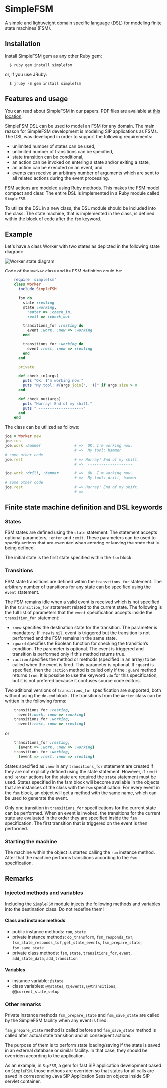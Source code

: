 # SimpleFSM

A simple and lightweight domain specific language (DSL) for modeling finite state machines (FSM).

## Installation

Install SimpleFSM gem as any other Ruby gem:

      $ ruby gem install simplefsm

or, if you use JRuby:

      $ jruby -S gem install simplefsm

## Features and usage

You can read about SimpleFSM in our papers. PDF files are available at [this location](http://scholar.google.com/citations?user=7RoQiiQAAAAJ).

SimpleFSM DSL can be used to model an FSM for any domain. The main reason for SimpleFSM development is modeling SIP applications as FSMs. The DSL was developed in order to support the following requirements:

 - unlimited number of states can be used,
 - unlimited number of transitions can be specified,
 - state transition can be conditional, 
 - an action can be invoked on entering a state and/or exiting a state,
 - an action can be executed on an event, and
 - events can receive an arbitrary number of arguments which are sent to all related actions during the event processing.

FSM actions are modeled using Ruby methods. This makes the FSM model compact and clear. The entire DSL is implemented in a Ruby module called `SimpleFSM`.

To utilize the DSL in a new class, the DSL module
should be included into the class. The state machine,
that is implemented in the class, is defined within the
block of code after the `fsm` keyword.

## Example

Let's have a class Worker with two states as depicted in the following state diagram:

![Worker state diagram](http://edin.ictlab.com.ba/images/worker.png)

Code of the `Worker` class and its FSM definition could be:

```ruby
    require 'simplefsm'
    class Worker
      include SimpleFSM

      fsm do
        state :resting
        state :working, 
          :enter => :check_in, 
          :exit => :check_out

        transitions_for :resting do
          event :work, :new => :working
        end

        transitions_for :working do
          event :rest, :new => :resting
        end
      end

      private

      def check_in(args)
        puts "OK. I'm working now."
        puts "My tool: #{args.join(', ')}" if args.size > 0
      end

      def check_out(args)
        puts "Hurray! End of my shift."
        puts " --------------------"
      end
    end
```

The class can be utilized as follows:

```ruby
joe = Worker.new
joe.run
joe.work :hammer               # =>  OK. I'm working now.
                               # =>  My tool: hammer
# some other code
joe.rest                       # => Hurray! End of my shift.
                               # =>  -------------------- 

joe.work :drill, :hammer       # =>  OK. I'm working now.
                               # =>  My tool: drill, hammer
# some other code
joe.rest                       # => Hurray! End of my shift.
                               # =>  -------------------- 
```

## Finite state machine definition and DSL keywords

### States

FSM states are defined using the `state` statement. The statement accepts optional
parameters, `:enter` and `:exit`. These parameters
can be used to specify actions that are executed when
entering or leaving the state that is being defined.

The initial state is the first state specified within the `fsm` block.

### Transitions

FSM state transitions are defined within the `transitions_for` statement. 
The arbitrary number of transitions for any state can be specified using the
`event` statement.

The FSM remains idle when a valid event is received which is not
specified in the `transition_for` statement related to
the current state.
The following is the full list of parameters that the `event` specification accepts inside the `transition_for` statement:

- `:new` specifies the destination state for the transition. The parameter is mandatory. If `:new` is `nil`, event is triggered but the transition is not performed
and the FSM remains in the same state.
- `:guard` specifies the Boolean function for checking the transition’s condition. The parameter is optional. The event is triggered and transition is performed only if this method returns true.
- `:action` specifies the method or methods (specified in an array) to be called when the event is fired. This parameter is optional. If `:guard` is specified, then the `:action` method is called only if the `:guard` method returns `true`. It is possibe to use the keyword `:do` for this specification, but it is not prefered because it confuses source code editors.

Two aditional versions of `transitions_for` specification are supported, both without using the `do-end` block. 
The transitions from the `Worker` class can be written in the following forms:

```ruby
    transitions_for :resting,
      event(:work, :new => :working)
    transitions_for :working,
      event(:rest, :new => :resting)
```

 or

```ruby
    transitions_for :resting,
      {event => :work, :new => :working}
    transitions_for :working,
      {event => :rest, :new => :resting}
```

States specified as `:new` in any `transitions_for` statement are created if they are not explicitly defined using the state statement.
However, if `:exit` and `:enter` actions for the state are required the `state` statement must be used. States specified in the fsm block will become available in
the objects that are instances of the class with the `fsm` specification. For every event in the `fsm` block, an object will get a method with the same name, which
can be used to generate the event.

Only one transition in `transitions_for` specifications for the current state can be performed.
When an event is invoked, the transitions for the current state are evaluated in the order they are specified inside the `fsm` specification. The first transition that is triggered on the event is then performed.

### Starting the machine

  The machine within the object is started calling the `run` instance method. After that the machine performs transitions according to the `fsm` specification.

## Remarks

### Injected methods and variables

Including the `SimpleFSM` module injects the following methods and variables into the destination class. Do not redefine them!

#### Class and instance methods
- public instance methods: `run`, `state`
- private instance methods: `do_transform`, `fsm_responds_to?`, `fsm_state_responds_to?`, `get_state_events`, `fsm_prepare_state`, `fsm_save_state`
- private class methods: `fsm`, `state`, `transitions_for`, `event`, `add_state_data`, `add_transition`

#### Variables

- instance variable: `@state`
- class variables: `@@states`, `@@events`, `@@transitions`, `@@current_state_setup`
### Other remarks

Private instance methods `fsm_prepare_state` and `fsm_save_state` are called by the SimpleFSM facility when any event is fired.

`fsm_prepare_state` method is called before and
`fsm_save_state` method is called after actual state transition and all consequent actions. 

The purpose of them is to perform state loading/saving if the state is saved in an external database or similar facility. In that case, they
should be overriden according to the application. 

As an example, in `SipFSM`, a gem for fast SIP application development based on `SimpleFSM`, those methods are overriden so that states for all calls are saved in corresonding Java SIP Application Session objects inside SIP servlet container.



